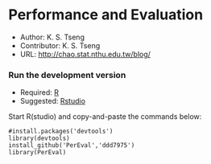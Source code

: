 Performance and Evaluation
===========

- Author: K. S. Tseng
- Contributor: K. S. Tseng
- URL: http://chao.stat.nthu.edu.tw/blog/


### Run the development version
- Required: [R](http://www.r-project.org/)
- Suggested: [Rstudio](http://www.rstudio.com/ide/download/)

Start R(studio) and copy-and-paste the commands below:

    #install.packages('devtools')
    library(devtools)
    install_github('PerEval','ddd7975')
    library(PerEval)
